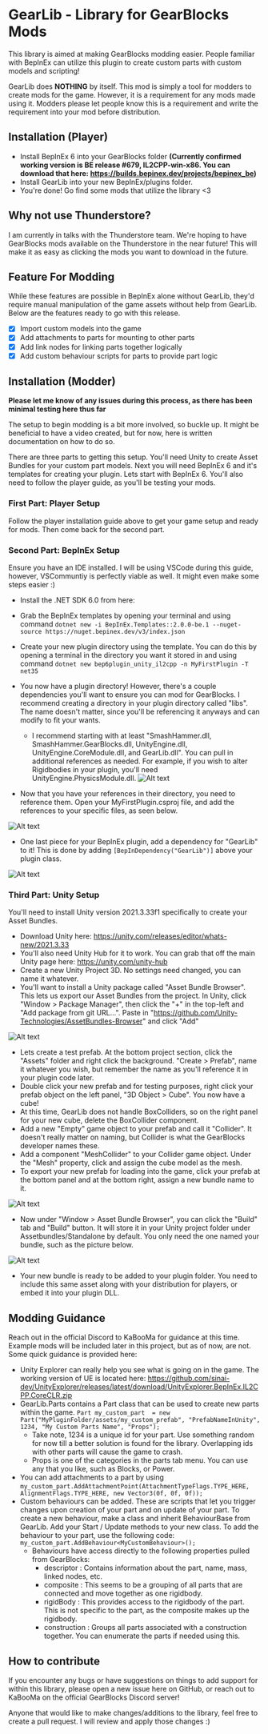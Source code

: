 # GearLib - Library for GearBlocks Mods
This library is aimed at making GearBlocks modding easier. People familiar with BepInEx can utilize this plugin to create custom parts with custom models and scripting!

GearLib does **NOTHING** by itself. This mod is simply a tool for modders to create mods for the game. However, it is a requirement for any mods made using it. Modders please let people know this is a requirement and write the requirement into your mod before distribution.

## Installation (Player)
- Install BepInEx 6 into your GearBlocks folder **(Currently confirmed working version is BE release #679, IL2CPP-win-x86. You can download that here: https://builds.bepinex.dev/projects/bepinex_be)**
- Install GearLib into your new BepInEx/plugins folder.
- You're done! Go find some mods that utilize the library <3

## Why not use Thunderstore?
I am currently in talks with the Thunderstore team. We're hoping to have GearBlocks mods available on the Thunderstore in the near future! This will make it as easy as clicking the mods you want to download in the future.

## Feature For Modding
While these features are possible in BepInEx alone without GearLib, they'd require manual manipulation of the game assets without help from GearLib. Below are the features ready to go with this release.

- [x] Import custom models into the game
- [x] Add attachments to parts for mounting to other parts
- [x] Add link nodes for linking parts together logically
- [x] Add custom behaviour scripts for parts to provide part logic

## Installation (Modder)
**Please let me know of any issues during this process, as there has been minimal testing here thus far**

The setup to begin modding is a bit more involved, so buckle up. It might be beneficial to have a video created, but for now, here is written documentation on how to do so. 

There are three parts to getting this setup. You'll need Unity to create Asset Bundles for your custom part models. Next you will need BepInEx 6 and it's templates for creating your plugin. Lets start with BepInEx 6. You'll also need to follow the player guide, as you'll be testing your mods.

### First Part: Player Setup
Follow the player installation guide above to get your game setup and ready for mods. Then come back for the second part.

### Second Part: BepInEx Setup
Ensure you have an IDE installed. I will be using VSCode during this guide, however, VSCommuntiy is perfectly viable as well. It might even make some steps easier :)
- Install the .NET SDK 6.0 from here: 
- Grab the BepInEx templates by opening your terminal and using command `dotnet new -i BepInEx.Templates::2.0.0-be.1 --nuget-source https://nuget.bepinex.dev/v3/index.json`
- Create your new plugin directory using the template. You can do this by opening a terminal in the directory you want it stored in and using command `dotnet new bep6plugin_unity_il2cpp -n MyFirstPlugin -T net35`
- You now have a plugin directory! However, there's a couple dependencies you'll want to ensure you can mod for GearBlocks. I recommend creating a directory in your plugin directory called "libs". The name doesn't matter, since you'll be referencing it anyways and can modify to fit your wants.
  - I recommend starting with at least "SmashHammer.dll, SmashHammer.GearBlocks.dll, UnityEngine.dll, UnityEngine.CoreModule.dll, and GearLib.dll". You can pull in additional references as needed. For example, if you wish to alter Rigidbodies in your plugin, you'll need UnityEngine.PhysicsModule.dll. 
![Alt text](imgs/libs.png)

- Now that you have your references in their directory, you need to reference them. Open your MyFirstPlugin.csproj file, and add the references to your specific files, as seen below.

![Alt text](imgs/references.png)
- One last piece for your BepInEx plugin, add a dependency for "GearLib" to it! This is done by adding `[BepInDependency("GearLib")]` above your plugin class.

![Alt text](imgs/gearlib-dep.png)

### Third Part: Unity Setup

You'll need to install Unity version 2021.3.33f1 specifically to create your Asset Bundles.
- Download Unity here: https://unity.com/releases/editor/whats-new/2021.3.33
- You'll also need Unity Hub for it to work. You can grab that off the main Unity page here: https://unity.com/unity-hub
- Create a new Unity Project 3D. No settings need changed, you can name it whatever.
- You'll want to install a Unity package called "Asset Bundle Browser". This lets us export our Asset Bundles from the project. In Unity, click "Window > Package Manager", then click the "+" in the top-left and "Add package from git URL...". Paste in "https://github.com/Unity-Technologies/AssetBundles-Browser" and click "Add"

![Alt text](imgs/asset-bundler.png)
- Lets create a test prefab. At the bottom project section, click the "Assets" folder and right click the background. "Create > Prefab", name it whatever you wish, but remember the name as you'll reference it in your plugin code later.
- Double click your new prefab and for testing purposes, right click your prefab object on the left panel, "3D Object > Cube". You now have a cube!
- At this time, GearLib does not handle BoxColliders, so on the right panel for your new cube, delete the BoxCollider component.
- Add a new "Empty" game object to your prefab and call it "Collider". It doesn't really matter on naming, but Collider is what the GearBlocks developer names these.
- Add a component "MeshCollider" to your Collider game object. Under the "Mesh" property, click and assign the cube model as the mesh.
- To export your new prefab for loading into the game, click your prefab at the bottom panel and at the bottom right, assign a new bundle name to it.

![Alt text](imgs/bundle-naming.png)
- Now under "Window > Asset Bundle Browser", you can click the "Build" tab and "Build" button. It will store it in your Unity project folder under Assetbundles/Standalone by default. You only need the one named your bundle, such as the picture below.

![Alt text](imgs/prefab-example.png)
- Your new bundle is ready to be added to your plugin folder. You need to include this same asset along with your distribution for players, or embed it into your plugin DLL.

## Modding Guidance
Reach out in the official Discord to KaBooMa for guidance at this time. Example mods will be included later in this project, but as of now, are not. Some quick guidance is provided here:
- Unity Explorer can really help you see what is going on in the game. The working version of UE is located here: https://github.com/sinai-dev/UnityExplorer/releases/latest/download/UnityExplorer.BepInEx.IL2CPP.CoreCLR.zip
- GearLib.Parts contains a Part class that can be used to create new parts within the game. `Part my_custom_part  = new Part("MyPluginFolder/assets/my_custom_prefab", "PrefabNameInUnity", 1234, "My Custom Parts Name", "Props");`
  - Take note, 1234 is a unique id for your part. Use something random for now till a better solution is found for the library. Overlapping ids with other parts will cause the game to crash.
  - Props is one of the categories in the parts tab menu. You can use any that you like, such as Blocks, or Power.
- You can add attachments to a part by using `my_custom_part.AddAttachmentPoint(AttachmentTypeFlags.TYPE_HERE, AlignmentFlags.TYPE_HERE, new Vector3(0f, 0f, 0f));`
- Custom behaviours can be added. These are scripts that let you trigger changes upon creation of your part and on update of your part. To create a new behaviour, make a class and inherit BehaviourBase from GearLib. Add your Start / Update methods to your new class. To add the behaviour to your part, use the following code: `my_custom_part.AddBehaviour<MyCustomBehaviour>();`
  - Behaviours have access directly to the following properties pulled from GearBlocks:
    - descriptor : Contains information about the part, name, mass, linked nodes, etc.
    - composite : This seems to be a grouping of all parts that are connected and move together as one rigidbody.
    - rigidBody : This provides access to the rigidbody of the part. This is not specific to the part, as the composite makes up the rigidbody.
    - construction : Groups all parts associated with a construction together. You can enumerate the parts if needed using this.

## How to contribute
If you encounter any bugs or have suggestions on things to add support for within this library, please open a new issue here on GitHub, or reach out to KaBooMa on the official GearBlocks Discord server!

Anyone that would like to make changes/additions to the library, feel free to create a pull request. I will review and apply those changes :)